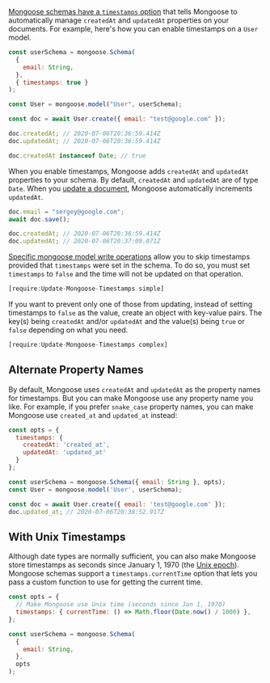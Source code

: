 [Mongoose schemas have a `timestamps` option](https://mongoosejs.com/docs/guide.html#timestamps) that
tells Mongoose to automatically manage `createdAt` and `updatedAt` properties on your documents.
For example, here's how you can enable timestamps on a `User` model.

```javascript
const userSchema = mongoose.Schema(
  {
    email: String,
  },
  { timestamps: true }
);

const User = mongoose.model("User", userSchema);

const doc = await User.create({ email: "test@google.com" });

doc.createdAt; // 2020-07-06T20:36:59.414Z
doc.updatedAt; // 2020-07-06T20:36:59.414Z

doc.createdAt instanceof Date; // true
```

When you enable timestamps, Mongoose adds `createdAt` and `updatedAt` properties to your schema.
By default, `createdAt` and `updatedAt` are of type `Date`. When you [update a document](/tutorials/mongoose/update), Mongoose automatically increments `updatedAt`.

```javascript
doc.email = "sergey@google.com";
await doc.save();

doc.createdAt; // 2020-07-06T20:36:59.414Z
doc.updatedAt; // 2020-07-06T20:37:09.071Z
```

[Specific mongoose model write operations](https://mongoosejs.com/docs/api.html#query_Query-setOptions)
allow you to skip timestamps provided that `timestamps` were set in the schema. To do so, you must set
`timestamps` to `false` and the time will not be updated on that operation.

```javascript
[require:Update-Mongoose-Timestamps simple]
```

If you want to prevent only one of those
from updating, instead of setting timestamps to `false` as the value, create an object with key-value pairs. The
key(s) being `createdAt` and/or `updatedAt` and the value(s) being `true` or `false` depending on what you need.

```javascript
[require:Update-Mongoose-Timestamps complex]
```

## Alternate Property Names

By default, Mongoose uses `createdAt` and `updatedAt` as the property names for timestamps.
But you can make Mongoose use any property name you like. For example, if you prefer `snake_case`
property names, you can make Mongoose use `created_at` and `updated_at` instead:

```javascript
const opts = {
  timestamps: {
    createdAt: 'created_at',
    updatedAt: 'updated_at'
  }
};

const userSchema = mongoose.Schema({ email: String }, opts);
const User = mongoose.model('User', userSchema);

const doc = await User.create({ email: 'test@google.com' });
doc.updated_at; // 2020-07-06T20:38:52.917Z
```

## With Unix Timestamps

Although date types are normally sufficient, you can also make Mongoose store timestamps
as seconds since January 1, 1970 (the [Unix epoch](/tutorials/fundamentals/timestamps)).
Mongoose schemas support a `timestamps.currentTime` option that lets you pass a custom
function to use for getting the current time.

```javascript
const opts = {
  // Make Mongoose use Unix time (seconds since Jan 1, 1970)
  timestamps: { currentTime: () => Math.floor(Date.now() / 1000) },
};

const userSchema = mongoose.Schema(
  {
    email: String,
  },
  opts
);
```
